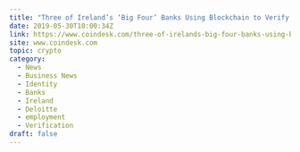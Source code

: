 ```yaml
---
title: "Three of Ireland’s ‘Big Four’ Banks Using Blockchain to Verify Staff Credentials"
date: 2019-05-30T10:00:34Z
link: https://www.coindesk.com/three-of-irelands-big-four-banks-using-blockchain-to-verify-staff-credentials?utm_medium=RSS&utm_source=hune
site: www.coindesk.com
topic: crypto
category:
  - News
  - Business News
  - Identity
  - Banks
  - Ireland
  - Deloitte
  - employment
  - Verification
draft: false
---
```

